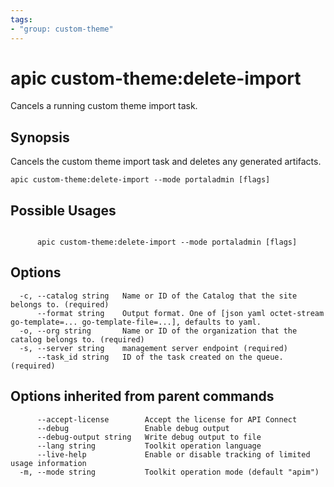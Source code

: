 ```yaml
---
tags:
- "group: custom-theme"
---
```

# apic custom-theme:delete-import

Cancels a running custom theme import task.

## Synopsis

Cancels the custom theme import task and deletes any generated artifacts.

```
apic custom-theme:delete-import --mode portaladmin [flags]
```

## Possible Usages

```

      apic custom-theme:delete-import --mode portaladmin [flags]

```

## Options

```
  -c, --catalog string   Name or ID of the Catalog that the site belongs to. (required)
      --format string    Output format. One of [json yaml octet-stream go-template=... go-template-file=...], defaults to yaml.
  -o, --org string       Name or ID of the organization that the catalog belongs to. (required)
  -s, --server string    management server endpoint (required)
      --task_id string   ID of the task created on the queue. (required)
```

## Options inherited from parent commands

```
      --accept-license        Accept the license for API Connect
      --debug                 Enable debug output
      --debug-output string   Write debug output to file
      --lang string           Toolkit operation language
      --live-help             Enable or disable tracking of limited usage information
  -m, --mode string           Toolkit operation mode (default "apim")
```
